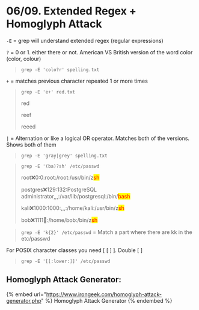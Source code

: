 # 06/09. Extended Regex + Homoglyph Attack

`-E` = grep will understand extended regex (regular expressions)

`?` = 0 or 1. either there or not. American VS British version of the word color (color, colour)

> `grep -E 'colo?r' spelling.txt`

`+` = matches previous character repeated 1 or more times&#x20;

> `grep -E 'e+' red.txt`
>
> red
>
> reef
>
> reeed

`|` = Alternation or like a logical OR operator. Matches both of the versions. Shows both of them

> `grep -E 'gray|grey' spelling.txt`



> `grep -E '(ba)?sh' /etc/passwd`
>
> root:x:0:0:root:/root:/usr/bin/z<mark style="color:red;">sh</mark>&#x20;
>
> postgres:x:129:132:PostgreSQL administrator,,,:/var/lib/postgresql:/bin/<mark style="color:red;">bash</mark>&#x20;
>
> kali:x:1000:1000:,,,:/home/kali:/usr/bin/z<mark style="color:red;">sh</mark>&#x20;
>
> bob:x:1111:100::/home/bob:/bin/z<mark style="color:red;">sh</mark>

> `grep -E 'k{2}' /etc/passwd` = Match a part where there are kk in the etc/passwd

For POSIX character classes you need \[ \[ ] ]. Double \[ ]

> `grep -E '[[:lower:]]' /etc/passwd`

## Homoglyph Attack Generator:

{% embed url="https://www.irongeek.com/homoglyph-attack-generator.php" %}
Homoglyph Attack Generator
{% endembed %}
